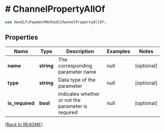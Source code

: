 # # ChannelPropertyAllOf


```php
use Xendit\PaymentMethod\ChannelPropertyAllOf;
```
## Properties

| Name | Type | Description | Examples | Notes |
| ------------ | ------------- | ------------- | ------------- | -------------|
| **name** | **string** | The corresponding parameter name | null |  [optional] |
| **type** | **string** | Data type of the parameter | null |  [optional] |
| **is_required** | **bool** | Indicates whether or not the parameter is required | null |  [optional] |


[[Back to README]](../../README.md)
